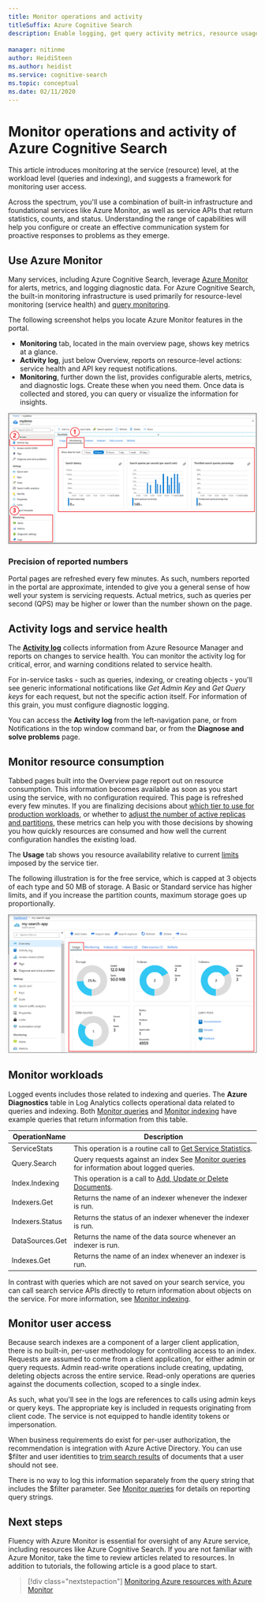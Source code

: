 ```yaml
---
title: Monitor operations and activity
titleSuffix: Azure Cognitive Search
description: Enable logging, get query activity metrics, resource usage, and other system data from an Azure Cognitive Search service.

manager: nitinme
author: HeidiSteen
ms.author: heidist
ms.service: cognitive-search
ms.topic: conceptual
ms.date: 02/11/2020
---
```


# Monitor operations and activity of Azure Cognitive Search

This article introduces monitoring at the service (resource) level, at the workload level (queries and indexing), and suggests a framework for monitoring user access.

Across the spectrum, you'll use a combination of built-in infrastructure and foundational services like Azure Monitor, as well as service APIs that return statistics, counts, and status. Understanding the range of capabilities will help you configure or create an effective communication system for proactive responses to problems as they emerge.

## Use Azure Monitor

Many services, including Azure Cognitive Search, leverage [Azure Monitor](https://docs.microsoft.com/azure/azure-monitor/) for alerts, metrics, and logging diagnostic data. For Azure Cognitive Search, the built-in monitoring infrastructure is used primarily for resource-level monitoring (service health) and [query monitoring](search-monitor-queries.md).

The following screenshot helps you locate Azure Monitor features in the portal.

+ **Monitoring** tab, located in the main overview page, shows key metrics at a glance.
+ **Activity log**, just below Overview, reports on resource-level actions: service health and API key request notifications.
+ **Monitoring**, further down the list, provides configurable alerts, metrics, and diagnostic logs. Create these when you need them. Once data is collected and stored, you can query or visualize the information for insights.

![Azure Monitor integration in a search service](./media/search-monitor-usage/azure-monitor-search.png
 "Azure Monitor integration in a search service")

### Precision of reported numbers

Portal pages are refreshed every few minutes. As such, numbers reported in the portal are approximate, intended to give you a general sense of how well your system is servicing requests. Actual metrics, such as queries per second (QPS) may be higher or lower than the number shown on the page.

## Activity logs and service health

The [**Activity log**](https://docs.microsoft.com/azure/azure-monitor/platform/activity-log-view) collects information from Azure Resource Manager and reports on changes to service health. You can monitor the activity log for critical, error, and warning conditions related to service health.

For in-service tasks - such as queries, indexing, or creating objects - you'll see generic informational notifications like *Get Admin Key* and *Get Query keys* for each request, but not the specific action itself. For information of this grain, you must configure diagnostic logging.

You can access the **Activity log** from the left-navigation pane, or from Notifications in the top window command bar, or from the **Diagnose and solve problems** page.

## Monitor resource consumption

Tabbed pages built into the Overview page report out on resource consumption. This information becomes available as soon as you start using the service, with no configuration required. This page is refreshed every few minutes. If you are finalizing decisions about [which tier to use for production workloads](search-sku-tier.md), or whether to [adjust the number of active replicas and partitions](search-capacity-planning.md), these metrics can help you with those decisions by showing you how quickly resources are consumed and how well the current configuration handles the existing load.

The **Usage** tab shows you resource availability relative to current [limits](search-limits-quotas-capacity.md) imposed by the service tier. 

The following illustration is for the free service, which is capped at 3 objects of each type and 50 MB of storage. A Basic or Standard service has higher limits, and if you increase the partition counts, maximum storage goes up proportionally.

![Usage status relative to tier limits](./media/search-monitor-usage/usage-tab.png
 "Usage status relative to tier limits")

## Monitor workloads

Logged events includes those related to indexing and queries. The **Azure Diagnostics** table in Log Analytics collects operational data related to queries and indexing. Both [Monitor queries](search-monitor-queries.md) and [Monitor indexing](search-monitor-indexing.md) have example queries that return information from this table.

| OperationName | Description |
|---------------|-------------|
| ServiceStats | This operation is a routine call to [Get Service Statistics](https://docs.microsoft.com/rest/api/searchservice/get-service-statistics). |
| Query.Search |  Query requests against an index See [Monitor queries](search-monitor-queries.md) for information about logged queries.|
| Index.Indexing  | This operation is a call to [Add, Update or Delete Documents](https://docs.microsoft.com/rest/api/searchservice/addupdate-or-delete-documents). |
| Indexers.Get | Returns the name of an indexer whenever the indexer is run. |
| Indexers.Status | Returns the status of an indexer whenever the indexer is run. |
| DataSources.Get | Returns the name of the data source whenever an indexer is run.|
| Indexes.Get | Returns the name of an index whenever an indexer is run. |

In contrast with queries which are not saved on your search service, you can call search service APIs directly to return information about objects on the service. For more information, see [Monitor indexing](search-monitor-indexing.md).

## Monitor user access

Because search indexes are a component of a larger client application, there is no built-in, per-user methodology for controlling access to an index. Requests are assumed to come from a client application, for either admin or query requests. Admin read-write operations include creating, updating, deleting objects across the entire service. Read-only operations are queries against the documents collection, scoped to a single index. 

As such, what you'll see in the logs are references to calls using admin keys or query keys. The appropriate key is included in requests originating from client code. The service is not equipped to handle identity tokens or impersonation.

When business requirements do exist for per-user authorization, the recommendation is integration with Azure Active Directory. You can use $filter and user identities to [trim search results](search-security-trimming-for-azure-search-with-aad.md) of documents that a user should not see. 

There is no way to log this information separately from the query string that includes the $filter parameter. See [Monitor queries](search-monitor-queries.md) for details on reporting query strings.

## Next steps

Fluency with Azure Monitor is essential for oversight of any Azure service, including resources like Azure Cognitive Search. If you are not familiar with Azure Monitor, take the time to review articles related to resources. In addition to tutorials, the following article is a good place to start.

> [!div class="nextstepaction"]
> [Monitoring Azure resources with Azure Monitor](https://docs.microsoft.com/azure/azure-monitor/insights/monitor-azure-resource)

